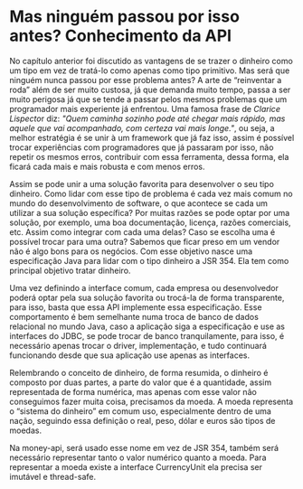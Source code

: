 # Mas ninguém passou por isso antes? Conhecimento da API


No capítulo anterior foi discutido as vantagens de se trazer o dinheiro como um tipo em vez de tratá-lo como apenas como tipo primitivo. Mas será que ninguém nunca passou por esse problema antes? A arte de “reinventar a roda” além de ser muito custosa, já que demanda muito tempo, passa a ser muito perigosa já que se tende a passar pelos mesmos problemas que um programador mais experiente já enfrentou. Uma famosa frase de *Clarice Lispecto*r diz: *"Quem caminha sozinho pode até chegar mais rápido, mas aquele que vai acompanhado, com certeza vai mais longe."*, ou seja, a melhor estratégia é se unir à um framework que já faz isso, assim é possível trocar experiências com programadores que já passaram por isso, não repetir os mesmos erros, contribuir com essa ferramenta, dessa forma, ela ficará cada mais e mais robusta e com menos erros.

Assim se pode unir a uma solução favorita para desenvolver o seu tipo dinheiro. Como lidar com esse tipo de problema é cada vez mais comum no mundo do desenvolvimento de software, o que acontece se cada um utilizar a sua solução específica? Por muitas razões se pode optar por uma solução, por exemplo, uma boa documentação, licença, razões comerciais, etc. Assim como integrar com cada uma delas? Caso se escolha uma é possível trocar para uma outra? Sabemos que ficar preso em um vendor não é algo bons para os negócios. Com esse objetivo nasce uma especificação Java para lidar com o tipo dinheiro a JSR 354. Ela tem como principal objetivo tratar dinheiro. 

Uma vez definindo a interface comum, cada empresa ou desenvolvedor poderá optar pela sua solução favorita ou trocá-la de forma transparente, para isso, basta que essa API implemente essa especificação. Esse comportamento é bem semelhante numa troca de banco de dados relacional no mundo Java, caso a aplicação siga a especificação e use as interfaces do JDBC, se pode trocar de banco tranquilamente, para isso, é necessário apenas trocar o driver, implementação, e tudo continuará funcionando desde que sua aplicação use apenas as interfaces.

Relembrando o conceito de dinheiro, de forma resumida, o dinheiro é composto por duas partes, a parte do valor que é a quantidade, assim representada de forma numérica, mas apenas com esse valor não conseguimos fazer muita coisa, precisamos da moeda. A moeda representa o “sistema do dinheiro” em comum uso, especialmente dentro de uma nação, seguindo essa definição o real, peso, dólar e euros são tipos de moedas.


Na money-api, será usado esse nome em vez de JSR 354, também será necessário representar tanto o valor numérico quanto a moeda. Para representar a moeda existe a interface CurrencyUnit ela precisa ser imutável e thread-safe.